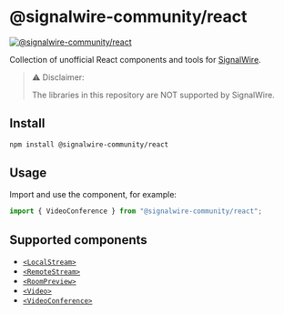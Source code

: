# @signalwire-community/react

[![@signalwire-community/react](https://img.shields.io/npm/v/@signalwire-community/react)](https://www.npmjs.com/package/@signalwire-community/react)

Collection of unofficial React components and tools for [SignalWire](https://signalwire.com).

> ⚠️ Disclaimer:
>
> The libraries in this repository are NOT supported by SignalWire.

## Install

```bash
npm install @signalwire-community/react
```

## Usage

Import and use the component, for example:

```js
import { VideoConference } from "@signalwire-community/react";
```

## Supported components

- [`<LocalStream>`](/packages/react/src/Video/components/LocalStream)
- [`<RemoteStream>`](/packages/react/src/Video/components/RemoteStream)
- [`<RoomPreview>`](/packages/react/src/Video/components/RoomPreview)
- [`<Video>`](/packages/react/src/Video/components/Video)
- [`<VideoConference>`](/packages/react/src/Video/components/VideoConference)
